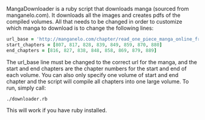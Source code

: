 MangaDownloader is a ruby script that downloads manga (sourced from manganelo.com). It downloads all the images and creates pdfs of the compiled volumes. All that needs to be changed in order to customize which manga to download is to change the following lines:
```ruby
url_base = 'http://manganelo.com/chapter/read_one_piece_manga_online_free4/chapter_'
start_chapters = [807, 817, 828, 839, 849, 859, 870, 880]
end_chapters = [816, 827, 838, 848, 858, 869, 879, 889]
```
The url_base line must be changed to the correct url for the manga, and the start and end chapters are the chapter numbers for the start and end of each volume. You can also only specify one volume of start and end chapter and the script will compile all chapters into one large volume. To run, simply call:
```
./downloader.rb
```
This will work if you have ruby installed.
